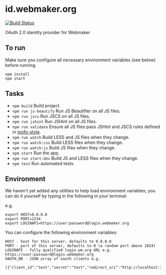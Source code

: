 # id.webmaker.org

[![Build Status](https://travis-ci.org/mozilla/id.webmaker.org.svg?branch=master)](https://travis-ci.org/mozilla/id.webmaker.org)

OAuth 2.0 identity provider for Webmaker

## To run

Make sure you configure all necessary environment variables (see below) before running.

```
npm install
npm start
```

## Tasks

- `npm build` Build project.
- `npm run js-beautify` Run JS Beautifier on all JS files.
- `npm run jscs` Run JSCS on all JS files.
- `npm run jshint` Run JSHint on all JS files.
- `npm run validate` Ensure all JS files pass JSHint and JSCS rules defined in [mofo-style](https://github.com/MozillaFoundation/javascript-style-guide).
- `npm run watch` Build LESS and JS files when they change.
- `npm run watch:css` Build LESS files when they change.
- `npm run watch:js` Build JS files when they change.
- `npm start` Run the app.
- `npm run start:dev` Build JS and LESS files when they change.
- `npm test` Run automated tests.

## Environment

We haven't yet added any utilities to help load environment variables; you can do it yourself by typing in the following in your terminal:

e.g.
```
export HOST=0.0.0.0
export PORT=1234
export LOGINAPI=https://user:password@login.webmaker.org
```

You can configure the following environment variables:

```
HOST - host for this server. defaults to 0.0.0.0
PORT - port of this server, defaults to 0 (a random port above 1024)
LOGINAPI - fully qualified login.wm.org URL e.g. https://user:password@login.webmaker.org
OAUTH_DB - JSON array of oauth clients e.g.
  [{"client_id":"test","secret":"test","redirect_uri":"http://localhost:3000/account"}]
```
